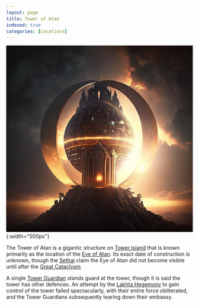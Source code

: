 ```yaml
---
layout: page
title: Tower of Atan
indexed: true
categories: [Locations]
---
```


![Tower of Atan](/locations/tower_of_atan.png){:width="500px"}

The Tower of Atan is a gigantic structure on [Tower Island](/locations/tower_island) that is known primarily as the location
of the [Eye of Atan](/items/eye_of_atan). Its exact date of construction is unknown, though the [Sethai](/nations/sethai_federation) claim
the Eye of Atan did not become visible until after the [Great Cataclysm](/history/great-cataclysm)

A single [Tower Guardian](/nations/tower_guardians) stands guard at the tower, though it is said the tower has other defences.
An attempt by the [Lakhta Hegemony](/nations/lakhta_hegemony) to gain control of the tower failed spectacularly, with their
entire force obliterated, and the Tower Guardians subsequently tearing down their embassy.